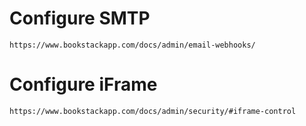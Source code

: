 # Configure SMTP
```https://www.bookstackapp.com/docs/admin/email-webhooks/```
# Configure iFrame
```https://www.bookstackapp.com/docs/admin/security/#iframe-control```